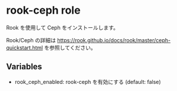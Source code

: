 # rook-ceph role

Rook を使用して Ceph をインストールします。

Rook/Ceph の詳細は https://rook.github.io/docs/rook/master/ceph-quickstart.html を参照してください。

## Variables

* rook_ceph_enabled: rook-ceph を有効にする (default: false)
